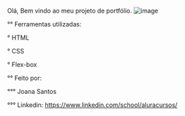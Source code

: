 Olá, Bem vindo ao meu projeto de portfólio.
![image](https://user-images.githubusercontent.com/77756047/211304452-220fedf0-f91b-490f-8a65-a60ce860bc5c.png)

°° Ferramentas utilizadas:

° HTML

° CSS

° Flex-box

°° Feito por:

°°° Joana Santos

°°° Linkedin: https://www.linkedin.com/school/aluracursos/

